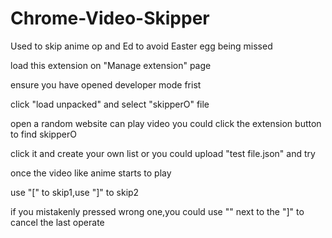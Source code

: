 # Chrome-Video-Skipper
Used to skip anime op and Ed to avoid Easter egg being missed

load this extension on "Manage extension" page

ensure you have opened developer mode frist

click "load unpacked" and select "skipperO" file

open a random website can play video
you could click the extension button to find skipperO

click it and create your own list or you could upload "test file.json" and try


once the video like anime starts to play

use "[" to skip1,use "]" to skip2

if you mistakenly pressed wrong one,you could use "\" next to the "]" to cancel the last operate
